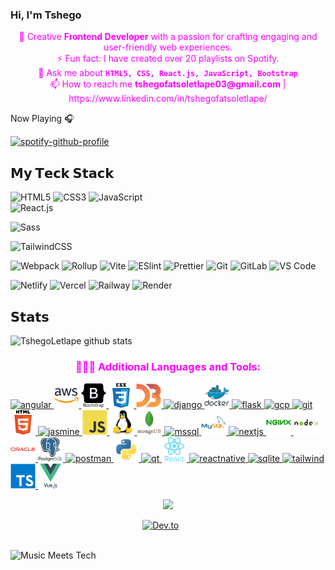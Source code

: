### Hi, I'm Tshego
<p align="center" style="color: #FF00FF;"> 
   🌱 Creative <strong>Frontend Developer</strong> with a passion for crafting engaging and user-friendly web experiences.<br> 
   ⚡ Fun fact: I have created over 20 playlists on Spotify.<br>
   💬 Ask me about <strong><code>HTML5, CSS, React.js, JavaScript, Bootstrap</code></strong><br> 
   📫 How to reach me <strong>tshegofatsoletlape03@gmail.com</strong> | https://www.linkedin.com/in/tshegofatsoletlape/
  
 </p>
Now Playing 🎧

[![spotify-github-profile](https://spotify-github-profile.vercel.app/api/view?uid=2c9uurmim78xlfju8ad1mo8bq&cover_image=true&theme=novatorem&show_offline=false&background_color=121212&interchange=true&bar_color=ce1ad1&bar_color_cover=false)](https://github.com/kittinan/spotify-github-profile)

###


 
## 𝗠𝘆 𝗧𝗲𝗰𝗸 𝗦𝘁𝗮𝗰𝗸 
  
 ![HTML5](https://img.shields.io/badge/-HTML5-%23E44D27?style=flat-square&logo=html5&logoColor=ffffff) 
 ![CSS3](https://img.shields.io/badge/-CSS3-%231572B6?style=flat-square&logo=css3) 
 ![JavaScript](https://img.shields.io/badge/-JavaScript-%23F7DF1C?style=flat-square&logo=javascript&logoColor=000000&labelColor=%23F7DF1C&color=%23FFCE5A)  
 ![React.js](https://img.shields.io/badge/-React.js-%23282C34?style=flat-square&logo=react) 
  

 ![Sass](https://img.shields.io/badge/-Sass-%23CC6699?style=flat-square&logo=sass&logoColor=ffffff) 

 ![TailwindCSS](https://img.shields.io/badge/-TailwindCSS-%231a202c?style=flat-square&logo=tailwind-css) 
  
 ![Webpack](https://img.shields.io/badge/-Webpack-%232C3A42?style=flat-square&logo=webpack) 
 ![Rollup](https://img.shields.io/badge/-Rollup-%23EC4A3F?style=flat-square&logo=rollupdotjs&logoColor=ffffff) 
 ![Vite](https://img.shields.io/badge/-Vite-%23646CFF?style=flat-square&logo=vite&logoColor=ffffff) 
 ![ESlint](https://img.shields.io/badge/-ESLint-%234B32C3?style=flat-square&logo=eslint) 
 ![Prettier](https://img.shields.io/badge/-Prettier-%23F7B93E?style=flat-square&logo=prettier&logoColor=ffffff) 
 ![Git](https://img.shields.io/badge/-Git-%23F05032?style=flat-square&logo=git&logoColor=%23ffffff) 
 ![GitLab](https://img.shields.io/badge/-GitLab-FCA121?style=flat-square&logo=gitlab) 
 ![VS Code](https://img.shields.io/badge/-VSCode-%23007ACC?style=flat-square&logo=visual-studio-code) 
  
 ![Netlify](https://img.shields.io/badge/-Netlify-%2300C7B7?style=flat-square&logo=netlify&logoColor=ffffff) 
 ![Vercel](https://img.shields.io/badge/-Vercel-%23ffffff?style=flat-square&logo=vercel&logoColor=000000) 
 ![Railway](https://img.shields.io/badge/-Railway-%230B0D0E?style=flat-square&logo=railway) 
 ![Render](https://img.shields.io/badge/-Render-%2346E3B7?style=flat-square&logo=render&logoColor=ffffff) 
  
 ## 𝗦𝘁𝗮𝘁𝘀 
  
 ![TshegoLetlape github stats](https://github-readme-stats.vercel.app/api?username=TshegoLetlape&show_icons=true&theme=dracula)
<!--
**TshegoLetlape/TshegoLetlape** is a ✨ _special_ ✨ repository because its `README.md` (this file) appears on your GitHub profile.

Here are some ideas to get you started:

- 🔭 I’m currently working on ...
- 🌱 I’m currently learning ...
- 👯 I’m looking to collaborate on ...
- 🤔 I’m looking for help with ...
- 💬 Ask me about ...
- 📫 How to reach me: ...
- 😄 Pronouns: ...
- ⚡ Fun fact: ...
-->

<h3 align="center" style="color: #FF00FF;">👨🏿‍💻 
 Additional Languages and Tools:</h3> 
 <p align="left"> <a href="https://angular.io" target="_blank" rel="noreferrer"> <img src="https://angular.io/assets/images/logos/angular/angular.svg" alt="angular" width="40" height="40"/> </a> <a href="https://aws.amazon.com" target="_blank" rel="noreferrer"> <img src="https://raw.githubusercontent.com/devicons/devicon/master/icons/amazonwebservices/amazonwebservices-original-wordmark.svg" alt="aws" width="40" height="40"/> </a>  <a href="https://getbootstrap.com" target="_blank" rel="noreferrer"> <img src="https://raw.githubusercontent.com/devicons/devicon/master/icons/bootstrap/bootstrap-plain-wordmark.svg" alt="bootstrap" width="40" height="40"/> </a> <a href="https://www.w3schools.com/css/" target="_blank" rel="noreferrer"> <img src="https://raw.githubusercontent.com/devicons/devicon/master/icons/css3/css3-original-wordmark.svg" alt="css3" width="40" height="40"/> </a> <a href="https://d3js.org/" target="_blank" rel="noreferrer"> <img src="https://raw.githubusercontent.com/devicons/devicon/master/icons/d3js/d3js-original.svg" alt="d3js" width="40" height="40"/> </a> <a href="https://www.djangoproject.com/" target="_blank" rel="noreferrer"> <img src="https://cdn.worldvectorlogo.com/logos/django.svg" alt="django" width="40" height="40"/> </a> <a href="https://www.docker.com/" target="_blank" rel="noreferrer"> <img src="https://raw.githubusercontent.com/devicons/devicon/master/icons/docker/docker-original-wordmark.svg" alt="docker" width="40" height="40"/> </a> <a href="https://flask.palletsprojects.com/" target="_blank" rel="noreferrer"> <img src="https://www.vectorlogo.zone/logos/pocoo_flask/pocoo_flask-icon.svg" alt="flask" width="40" height="40"/> </a> <a href="https://cloud.google.com" target="_blank" rel="noreferrer"> <img src="https://www.vectorlogo.zone/logos/google_cloud/google_cloud-icon.svg" alt="gcp" width="40" height="40"/> </a> <a href="https://git-scm.com/" target="_blank" rel="noreferrer"> <img src="https://www.vectorlogo.zone/logos/git-scm/git-scm-icon.svg" alt="git" width="40" height="40"/> </a> <a href="https://www.w3.org/html/" target="_blank" rel="noreferrer"> <img src="https://raw.githubusercontent.com/devicons/devicon/master/icons/html5/html5-original-wordmark.svg" alt="html5" width="40" height="40"/> </a> <a href="https://jasmine.github.io/" target="_blank" rel="noreferrer"> <img src="https://www.vectorlogo.zone/logos/jasmine/jasmine-icon.svg" alt="jasmine" width="40" height="40"/> </a> <a href="https://developer.mozilla.org/en-US/docs/Web/JavaScript" target="_blank" rel="noreferrer"> <img src="https://raw.githubusercontent.com/devicons/devicon/master/icons/javascript/javascript-original.svg" alt="javascript" width="40" height="40"/> </a> <a href="https://www.linux.org/" target="_blank" rel="noreferrer"> <img src="https://raw.githubusercontent.com/devicons/devicon/master/icons/linux/linux-original.svg" alt="linux" width="40" height="40"/> </a> <a href="https://www.mongodb.com/" target="_blank" rel="noreferrer"> <img src="https://raw.githubusercontent.com/devicons/devicon/master/icons/mongodb/mongodb-original-wordmark.svg" alt="mongodb" width="40" height="40"/> </a> <a href="https://www.microsoft.com/en-us/sql-server" target="_blank" rel="noreferrer"> <img src="https://www.svgrepo.com/show/303229/microsoft-sql-server-logo.svg" alt="mssql" width="40" height="40"/> </a> <a href="https://www.mysql.com/" target="_blank" rel="noreferrer"> <img src="https://raw.githubusercontent.com/devicons/devicon/master/icons/mysql/mysql-original-wordmark.svg" alt="mysql" width="40" height="40"/> </a> <a href="https://nextjs.org/" target="_blank" rel="noreferrer"> <img src="https://cdn.worldvectorlogo.com/logos/nextjs-2.svg" alt="nextjs" width="40" height="40"/> </a> <a href="https://www.nginx.com" target="_blank" rel="noreferrer"> <img src="https://raw.githubusercontent.com/devicons/devicon/master/icons/nginx/nginx-original.svg" alt="nginx" width="40" height="40"/> </a> <a href="https://nodejs.org" target="_blank" rel="noreferrer"> <img src="https://raw.githubusercontent.com/devicons/devicon/master/icons/nodejs/nodejs-original-wordmark.svg" alt="nodejs" width="40" height="40"/> </a> <a href="https://www.oracle.com/" target="_blank" rel="noreferrer"> <img src="https://raw.githubusercontent.com/devicons/devicon/master/icons/oracle/oracle-original.svg" alt="oracle" width="40" height="40"/> </a> <a href="https://www.postgresql.org" target="_blank" rel="noreferrer"> <img src="https://raw.githubusercontent.com/devicons/devicon/master/icons/postgresql/postgresql-original-wordmark.svg" alt="postgresql" width="40" height="40"/> </a> <a href="https://postman.com" target="_blank" rel="noreferrer"> <img src="https://www.vectorlogo.zone/logos/getpostman/getpostman-icon.svg" alt="postman" width="40" height="40"/> </a> <a href="https://www.python.org" target="_blank" rel="noreferrer"> <img src="https://raw.githubusercontent.com/devicons/devicon/master/icons/python/python-original.svg" alt="python" width="40" height="40"/> </a> <a href="https://www.qt.io/" target="_blank" rel="noreferrer"> <img src="https://upload.wikimedia.org/wikipedia/commons/0/0b/Qt_logo_2016.svg" alt="qt" width="40" height="40"/> </a> <a href="https://reactjs.org/" target="_blank" rel="noreferrer"> <img src="https://raw.githubusercontent.com/devicons/devicon/master/icons/react/react-original-wordmark.svg" alt="react" width="40" height="40"/> </a> <a href="https://reactnative.dev/" target="_blank" rel="noreferrer"> <img src="https://reactnative.dev/img/header_logo.svg" alt="reactnative" width="40" height="40"/> </a> <a href="https://www.sqlite.org/" target="_blank" rel="noreferrer"> <img src="https://www.vectorlogo.zone/logos/sqlite/sqlite-icon.svg" alt="sqlite" width="40" height="40"/> </a> <a href="https://tailwindcss.com/" target="_blank" rel="noreferrer"> <img src="https://www.vectorlogo.zone/logos/tailwindcss/tailwindcss-icon.svg" alt="tailwind" width="40" height="40"/> </a> <a href="https://www.typescriptlang.org/" target="_blank" rel="noreferrer"> <img src="https://raw.githubusercontent.com/devicons/devicon/master/icons/typescript/typescript-original.svg" alt="typescript" width="40" height="40"/> </a> <a href="https://vuejs.org/" target="_blank" rel="noreferrer"> <img src="https://raw.githubusercontent.com/devicons/devicon/master/icons/vuejs/vuejs-original-wordmark.svg" alt="vuejs" width="40" height="40"/> </a> </p>
<p align="center"> 
   <!-- Typing SVG by bazileros - https://github.com/bazileros/readme-typing-svg --> 
   <a href="https://github.com/DenverCoder1/readme-typing-svg"> 
     <img src="https://readme-typing-svg.demolab.com/?lines=Full-stack%20Web%20and%20App%20developer;Experienced%20in%20C%2FCpp%20and Python;1%2B%20years%20of%20coding%20experience;Always%20learning%20new%20things&font=Fira%20Code&center=true&width=480&height=48&color=FF00FF&vCenter=true&pause=1000&size=20" /></a> 
 </p> 
  
  
 <!-- Social icons section --> 
  
   <p align="center">
   <a href="https://dev.to/bazileros"><img width="32px" alt="Dev.to" title="bazileros Dev.to" src="https://i.imgur.com/mVm29vK.png"></a> 
   &#8287;&#8287;&#8287;&#8287;&#8287; 

 </p> 
  
 <br/> 
 <div class="centered-image"> 
   <a> 
     <img src="https://cdn.vox-cdn.com/thumbor/tqVtfPgOqXs1p_WDWTzF3kxZuuA=/0x0:1500x1000/1500x847/filters:focal(750x500:751x501):no_upscale()/cdn.vox-cdn.com/uploads/chorus_asset/file/24624554/236638_AI_music_musicians_covers_artists_HHerrera.gif" alt="Music Meets Tech"> 
   </a> 
 </div>

